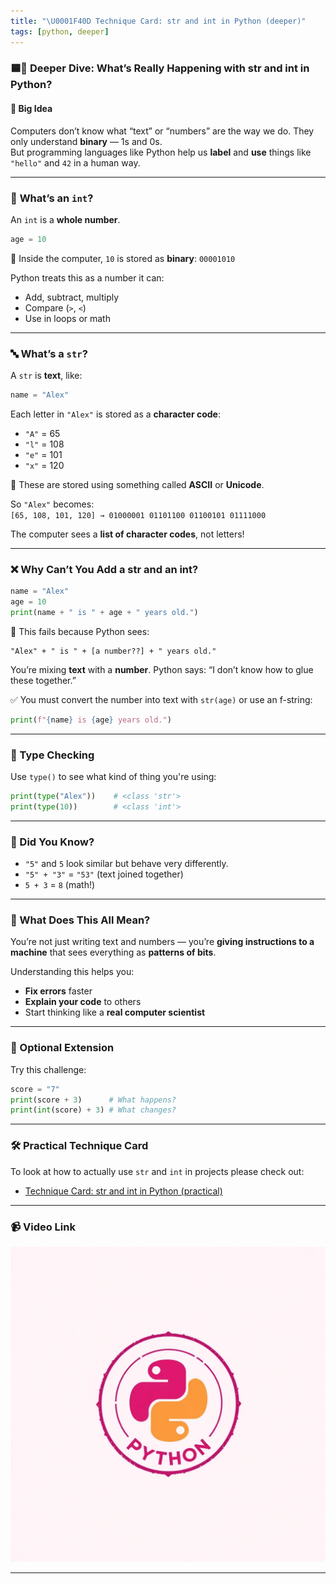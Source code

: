 ```yaml
---
title: "\U0001F40D Technique Card: str and int in Python (deeper)"
tags: [python, deeper]
---
```


### 🟦🐍 **Deeper Dive: What’s Really Happening with str and int in Python?**

#### 🧠 **Big Idea**

Computers don’t know what “text” or “numbers” are the way we do. They only understand **binary** — 1s and 0s.  
But programming languages like Python help us **label** and **use** things like `"hello"` and `42` in a human way.

---

### 🔢 **What’s an `int`?**

An `int` is a **whole number**.

```python
age = 10
```

🧠 Inside the computer, `10` is stored as **binary**: `00001010`

Python treats this as a number it can:

- Add, subtract, multiply
- Compare (`>`, `<`)
- Use in loops or math

---

### 🔤 **What’s a `str`?**

A `str` is **text**, like:

```python
name = "Alex"
```

Each letter in `"Alex"` is stored as a **character code**:

- `"A"` = 65
- `"l"` = 108
- `"e"` = 101
- `"x"` = 120

🧠 These are stored using something called **ASCII** or **Unicode**.

So `"Alex"` becomes:  
`[65, 108, 101, 120] → 01000001 01101100 01100101 01111000`

The computer sees a **list of character codes**, not letters!

---

### ❌ Why Can’t You Add a str and an int?

```python
name = "Alex"
age = 10
print(name + " is " + age + " years old.")
```

🔴 This fails because Python sees:

```
"Alex" + " is " + [a number??] + " years old."
```

You’re mixing **text** with a **number**. Python says: “I don’t know how to glue these together.”

✅ You must convert the number into text with `str(age)` or use an f-string:

```python
print(f"{name} is {age} years old.")
```

---

### 🧠 Type Checking

Use `type()` to see what kind of thing you're using:

```python
print(type("Alex"))    # <class 'str'>
print(type(10))        # <class 'int'>
```

---

### 🧪 Did You Know?

- `"5"` and `5` look similar but behave very differently.
- `"5" + "3"` = `"53"` (text joined together)
- `5 + 3` = `8` (math!)

---

### 💬 What Does This All Mean?

You’re not just writing text and numbers — you’re **giving instructions to a machine** that sees everything as **patterns of bits**.

Understanding this helps you:

- **Fix errors** faster
- **Explain your code** to others
- Start thinking like a **real computer scientist**

---

### 📎 Optional Extension

Try this challenge:

```python
score = "7"
print(score + 3)      # What happens?
print(int(score) + 3) # What changes?
```

---

### 🛠️ Practical Technique Card

To look at how to actually use `str` and `int` in projects please check out:

- [Technique Card: str and int in Python (practical)](../technique-cards-practical/str-int-python-practical.md)

---

### 📹 Video Link

[![Watch the video](../python.png)](str-int-deeper.mp4)

---
